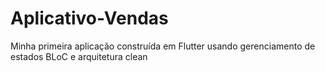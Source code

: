 # Aplicativo-Vendas
Minha primeira aplicação construída em Flutter usando gerenciamento de estados BLoC e arquitetura clean 
